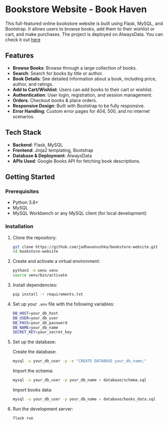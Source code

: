 # Bookstore Website - Book Haven

This full-featured online bookstore website is built using Flask, MySQL, and Bootstrap. It allows users to browse books, add them to their wishlist or cart, and make purchases. The project is deployed on AlwaysData. You can check it out [here](https://bookhaven.alwaysdata.net/)

## Features

- **Browse Books**: Browse through a large collection of books.
- **Search**: Search for books by title or author.
- **Book Details**: See detailed information about a book, including price, author, and ratings.
- **Add to Cart/Wishlist**: Users can add books to their cart or wishlist.
- **Authentication**: User login, registration, and session management.
- **Orders**: Checkout books & place orders.
- **Responsive Design**: Built with Bootstrap to be fully responsive.
- **Error Handling**: Custom error pages for 404, 500, and no internet scenarios.

## Tech Stack

- **Backend**: Flask, MySQL
- **Frontend**: Jinja2 templating, Bootstrap
- **Database & Deployment**: AlwaysData
- **APIs Used**: Google Books API for fetching book descriptions.

## Getting Started

### Prerequisites

- Python 3.8+
- MySQL
- MySQL Workbench or any MySQL client (for local development)

### Installation

1. Clone the repository:
   ```bash
   git clone https://github.com/jadhavanushka/bookstore-website.git
   cd bookstore-website
   ```

2. Create and activate a virtual environment:
   ```bash
   python3 -m venv venv
   source venv/bin/activate
   ```

3. Install dependencies:
   ```bash
   pip install -r requirements.txt
   ```

4. Set up your `.env` file with the following variables:
   ```bash
   DB_HOST=your_db_host
   DB_USER=your_db_user
   DB_PASS=your_db_password
   DB_NAME=your_db_name
   SECRET_KEY=your_secret_key
   ```

5. Set up the database:

   Create the database:
      ```bash
      mysql -u your_db_user -p -e "CREATE DATABASE your_db_name;"
      ```

   Import the schema:
      ```bash
      mysql -u your_db_user -p your_db_name < database/schema.sql
      ```

   Import books data:
      ```bash
      mysql -u your_db_user -p your_db_name < database/books_data.sql
      ```

6. Run the development server:
   ```bash
   flask run
   ```